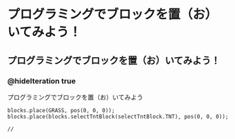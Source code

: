 # プログラミングでブロックを置（お）いてみよう！
## プログラミングでブロックを置（お）いてみよう！
### @hideIteration true
プログラミングでブロックを置（お）いてみよう

```ghost
blocks.place(GRASS, pos(0, 0, 0));
blocks.place(blocks.selectTntBlock(selectTntBlock.TNT), pos(0, 0, 0));
```

```template
//
```
